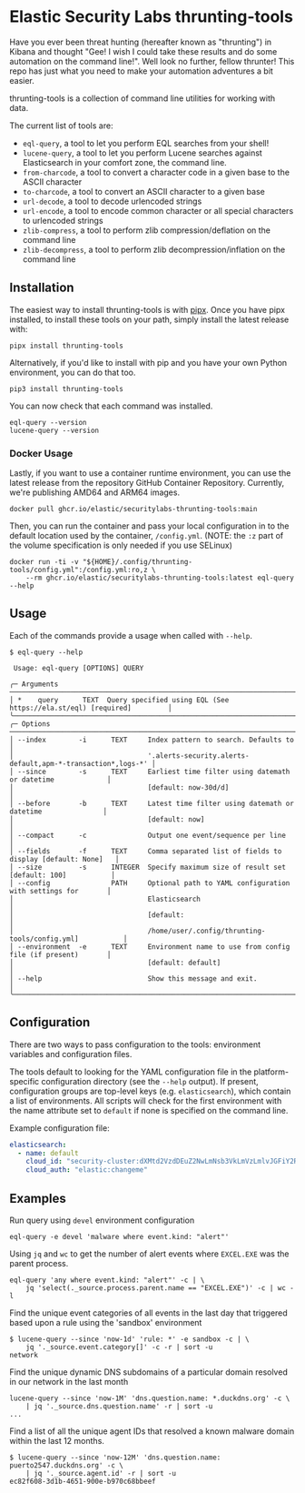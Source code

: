# Elastic Security Labs thrunting-tools

Have you ever been threat hunting (hereafter known as "thrunting") in Kibana and thought
"Gee! I wish I could take these results and do some automation on the command line!".
Well look no further, fellow thrunter! This repo has just what you need to make your
automation adventures a bit easier.

thrunting-tools is a collection of command line utilities for working with data.

The current list of tools are:

- `eql-query`, a tool to let you perform EQL searches from your shell!
- `lucene-query`, a tool to let you perform Lucene searches against Elasticsearch in your
  comfort zone, the command line.
- `from-charcode`, a tool to convert a character code in a given base to the ASCII character
- `to-charcode`, a tool to convert an ASCII character to a given base
- `url-decode`, a tool to decode urlencoded strings
- `url-encode`, a tool to encode common character or all special characters to urlencoded strings
- `zlib-compress`, a tool to perform zlib compression/deflation on the command line
- `zlib-decompress`, a tool to perform zlib decompression/inflation on the command line

## Installation

The easiest way to install thrunting-tools is with [pipx](https://pypa.github.io/pipx/). Once
you have pipx installed, to install these tools on your path, simply install the latest release
with:

```shell
pipx install thrunting-tools
```

Alternatively, if you'd like to install with pip and you have your own Python environment, you can
do that too.

```shell
pip3 install thrunting-tools
```

You can now check that each command was installed.

```shell
eql-query --version
lucene-query --version
```

### Docker Usage

Lastly, if you want to use a container runtime environment, you can use the latest release from
the repository GitHub Container Repository. Currently, we're publishing AMD64 and ARM64 images.

```shell
docker pull ghcr.io/elastic/securitylabs-thrunting-tools:main
```

Then, you can run the container and pass your local configuration in to the default
location used by the container, `/config.yml`. (NOTE: the `:z` part of the volume
specification is only needed if you use SELinux)

```shell
docker run -ti -v "${HOME}/.config/thrunting-tools/config.yml":/config.yml:ro,z \
    --rm ghcr.io/elastic/securitylabs-thrunting-tools:latest eql-query --help
```

## Usage

Each of the commands provide a usage when called with `--help`.

```shell
$ eql-query --help

 Usage: eql-query [OPTIONS] QUERY

╭─ Arguments ─────────────────────────────────────────────────────────────────────────────────╮
│ *    query      TEXT  Query specified using EQL (See https://ela.st/eql) [required]         │
╰─────────────────────────────────────────────────────────────────────────────────────────────╯
╭─ Options ───────────────────────────────────────────────────────────────────────────────────╮
│ --index        -i      TEXT     Index pattern to search. Defaults to                        │
│                                 '.alerts-security.alerts-default,apm-*-transaction*,logs-*' │
│ --since        -s      TEXT     Earliest time filter using datemath or datetime             │
│                                 [default: now-30d/d]                                        │
│ --before       -b      TEXT     Latest time filter using datemath or datetime               │
│                                 [default: now]                                              │
│ --compact      -c               Output one event/sequence per line                          │
│ --fields       -f      TEXT     Comma separated list of fields to display [default: None]   │
│ --size         -s      INTEGER  Specify maximum size of result set [default: 100]           │
│ --config               PATH     Optional path to YAML configuration with settings for       │
│                                 Elasticsearch                                               │
│                                 [default:                                                   │
│                                 /home/user/.config/thrunting-tools/config.yml]           │
│ --environment  -e      TEXT     Environment name to use from config file (if present)       │
│                                 [default: default]                                          │
│ --help                          Show this message and exit.                                 │
╰─────────────────────────────────────────────────────────────────────────────────────────────╯
```

## Configuration

There are two ways to pass configuration to the tools: environment variables and configuration files.

The tools default to looking for the YAML configuration file in the platform-specific
configuration directory (see the `--help` output). If present, configuration groups are
top-level keys (e.g. `elasticsearch`), which contain a list of environments. All scripts will
check for the first environment with the name attribute set to `default`  if none is specified
on the command line.

Example configuration file:

```yaml
elasticsearch:
  - name: default
    cloud_id: "security-cluster:dXMtd2VzdDEuZ2NwLmNsb3VkLmVzLmlvJGFiY2R="
    cloud_auth: "elastic:changeme"
```

## Examples

Run query using `devel` environment configuration

```shell
eql-query -e devel 'malware where event.kind: "alert"'
```

Using `jq` and `wc` to get the number of alert events where `EXCEL.EXE` was the parent process.

```shell
eql-query 'any where event.kind: "alert"' -c | \
    jq 'select(._source.process.parent.name == "EXCEL.EXE")' -c | wc -l
```

Find the unique event categories of all events in the last day that triggered based upon a
rule using the 'sandbox' environment

```shell
$ lucene-query --since 'now-1d' 'rule: *' -e sandbox -c | \
    jq '._source.event.category[]' -c -r | sort -u
network
```

Find the unique dynamic DNS subdomains of a particular domain resolved in our network in the
last month

```shell
lucene-query --since 'now-1M' 'dns.question.name: *.duckdns.org' -c \
    | jq '._source.dns.question.name' -r | sort -u
...
```

Find a list of all the unique agent IDs that resolved a known malware domain within the last 12 months.

```shell
$ lucene-query --since 'now-12M' 'dns.question.name: puerto2547.duckdns.org' -c \
    | jq '._source.agent.id' -r | sort -u
ec82f608-3d1b-4651-900e-b970c68bbeef
```
